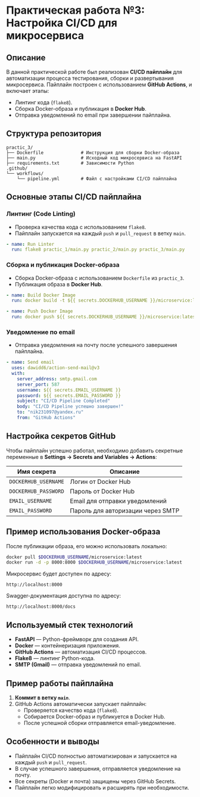 
# Практическая работа №3: Настройка CI/CD для микросервиса

## Описание
В данной практической работе был реализован **CI/CD пайплайн** для автоматизации процесса тестирования, сборки и развертывания микросервиса. Пайплайн построен с использованием **GitHub Actions**, и включает этапы:

- Линтинг кода (`flake8`).
- Сборка Docker-образа и публикация в **Docker Hub**.
- Отправка уведомлений по email при завершении пайплайна.


## Структура репозитория

```plaintext
practic_3/
├── Dockerfile              # Инструкция для сборки Docker-образа
├── main.py                 # Исходный код микросервиса на FastAPI
├── requirements.txt        # Зависимости Python
.github/
└── workflows/
    └── pipeline.yml        # Файл с настройками CI/CD пайплайна
```



## Основные этапы CI/CD пайплайна

###  **Линтинг (Code Linting)**
- Проверка качества кода с использованием `flake8`.
- Пайплайн запускается на каждый `push` и `pull_request` в ветку `main`.

```yaml
- name: Run Linter
  run: flake8 practic_1/main.py practic_2/main.py practic_3/main.py
```



### **Сборка и публикация Docker-образа**
- Сборка Docker-образа с использованием `Dockerfile` из `practic_3`.
- Публикация образа в **Docker Hub**.

```yaml
- name: Build Docker Image
  run: docker build -t ${{ secrets.DOCKERHUB_USERNAME }}/microservice:latest -f practic_3/Dockerfile practic_3/

- name: Push Docker Image
  run: docker push ${{ secrets.DOCKERHUB_USERNAME }}/microservice:latest
```



### **Уведомление по email**
- Отправка уведомления на почту после успешного завершения пайплайна.

```yaml
- name: Send email
  uses: dawidd6/action-send-mail@v3
  with:
    server_address: smtp.gmail.com
    server_port: 587
    username: ${{ secrets.EMAIL_USERNAME }}
    password: ${{ secrets.EMAIL_PASSWORD }}
    subject: "CI/CD Pipeline Completed"
    body: "CI/CD Pipeline успешно завершен!"
    to: "nik231097@yandex.ru"
    from: "GitHub Actions"
```



## Настройка секретов GitHub

Чтобы пайплайн успешно работал, необходимо добавить секретные переменные в **Settings → Secrets and Variables → Actions**:

| **Имя секрета**      | **Описание** |
|----------------------|--------------|
| `DOCKERHUB_USERNAME` | Логин от Docker Hub |
| `DOCKERHUB_PASSWORD` | Пароль от Docker Hub |
| `EMAIL_USERNAME`     | Email для отправки уведомлений |
| `EMAIL_PASSWORD`     | Пароль для авторизации через SMTP |



## Пример использования Docker-образа
После публикации образа, его можно использовать локально:

```bash
docker pull $DOCKERHUB_USERNAME/microservice:latest
docker run -d -p 8000:8000 $DOCKERHUB_USERNAME/microservice:latest
```

Микросервис будет доступен по адресу:
```
http://localhost:8000
```

Swagger-документация доступна по адресу:
```
http://localhost:8000/docs
```



##  Используемый стек технологий
- **FastAPI** — Python-фреймворк для создания API.  
- **Docker** — контейнеризация приложения.  
- **GitHub Actions** — автоматизация CI/CD процессов.  
- **Flake8** — линтинг Python-кода.  
- **SMTP (Gmail)** — отправка уведомлений по email.



##  Пример работы пайплайна
1. **Коммит в ветку `main`**.  
2. GitHub Actions автоматически запускает пайплайн:  
   - Проверяется качество кода (`flake8`).  
   - Собирается Docker-образ и публикуется в Docker Hub.  
   - После успешной сборки отправляется email-уведомление.



##  Особенности и выводы
- Пайплайн CI/CD полностью автоматизирован и запускается на каждый `push` и `pull_request`.  
- В случае успешного завершения, отправляется уведомление на почту.  
- Все секреты (Docker и почта) защищены через GitHub Secrets.  
- Пайплайн легко модифицировать и расширять при необходимости.

